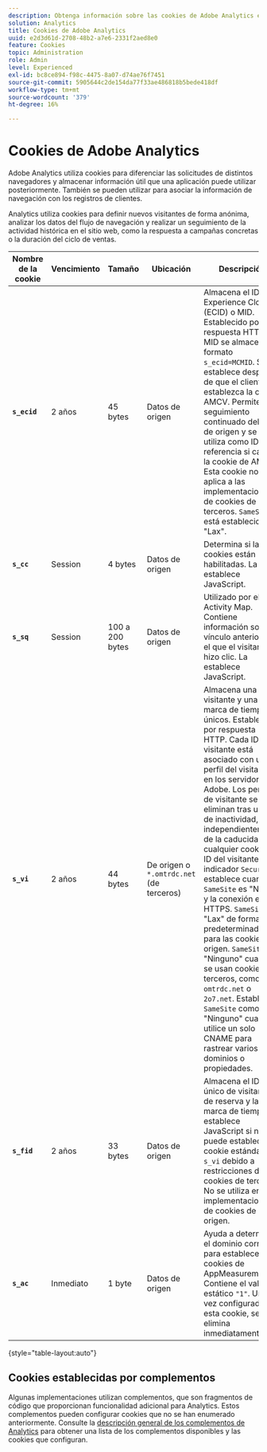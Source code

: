 ```yaml
---
description: Obtenga información sobre las cookies de Adobe Analytics en Adobe Experience Cloud.
solution: Analytics
title: Cookies de Adobe Analytics
uuid: e2d3d61d-2708-48b2-a7e6-2331f2aed8e0
feature: Cookies
topic: Administration
role: Admin
level: Experienced
exl-id: bc8ce894-f98c-4475-8a07-d74ae76f7451
source-git-commit: 5905644c2de154da77f33ae486818b5bede418df
workflow-type: tm+mt
source-wordcount: '379'
ht-degree: 16%

---
```


# Cookies de Adobe Analytics

Adobe Analytics utiliza cookies para diferenciar las solicitudes de distintos navegadores y almacenar información útil que una aplicación puede utilizar posteriormente. También se pueden utilizar para asociar la información de navegación con los registros de clientes.

Analytics utiliza cookies para definir nuevos visitantes de forma anónima, analizar los datos del flujo de navegación y realizar un seguimiento de la actividad histórica en el sitio web, como la respuesta a campañas concretas o la duración del ciclo de ventas.

| Nombre de la cookie | Vencimiento | Tamaño | Ubicación | Descripción |
| --- | --- | --- | --- | --- |
| **`s_ecid`** | 2 años | 45 bytes | Datos de origen | Almacena el ID del Experience Cloud (ECID) o MID. Establecido por respuesta HTTP. El MID se almacena en formato `s_ecid=MCMID`. Se establece después de que el cliente establezca la cookie AMCV. Permite el seguimiento continuado del ID de origen y se utiliza como ID de referencia si caduca la cookie de AMCV. Esta cookie no se aplica a las implementaciones de cookies de terceros. `SameSite` está establecido en &quot;Lax&quot;. |
| **`s_cc`** | Session | 4 bytes | Datos de origen | Determina si las cookies están habilitadas. La establece JavaScript. |
| **`s_sq`** | Session | 100 a 200 bytes | Datos de origen | Utilizado por el Activity Map. Contiene información sobre el vínculo anterior en el que el visitante hizo clic. La establece JavaScript. |
| **`s_vi`** | 2 años | 44 bytes | De origen o `*.omtrdc.net` (de terceros) | Almacena una ID de visitante y una marca de tiempo únicos. Establecido por respuesta HTTP. Cada ID de visitante está asociado con un perfil del visitante en los servidores de Adobe. Los perfiles de visitante se eliminan tras un año de inactividad, independientemente de la caducidad de cualquier cookie del ID del visitante. El indicador `Secure` se establece cuando `SameSite` es &quot;None&quot; y la conexión es HTTPS. `SameSite` es &quot;Lax&quot; de forma predeterminada para las cookies de origen. `SameSite` es &quot;Ninguno&quot; cuando se usan cookies de terceros, como en `omtrdc.net` o `2o7.net`. Establezca `SameSite` como &quot;Ninguno&quot; cuando utilice un solo CNAME para rastrear varios dominios o propiedades. |
| **`s_fid`** | 2 años | 33 bytes | Datos de origen | Almacena el ID único de visitante de reserva y la marca de tiempo. La establece JavaScript si no se puede establecer la cookie estándar `s_vi` debido a restricciones de cookies de terceros. No se utiliza en implementaciones de cookies de origen. |
| **`s_ac`** | Inmediato | 1 byte | Datos de origen | Ayuda a determinar el dominio correcto para establecer cookies de AppMeasurement. Contiene el valor estático `"1"`. Una vez configurada esta cookie, se elimina inmediatamente. |

{style="table-layout:auto"}

## Cookies establecidas por complementos

Algunas implementaciones utilizan complementos, que son fragmentos de código que proporcionan funcionalidad adicional para Analytics. Estos complementos pueden configurar cookies que no se han enumerado anteriormente. Consulte la [descripción general de los complementos de Analytics](https://experienceleague.adobe.com/en/docs/analytics/implementation/vars/plugins/impl-plugins) para obtener una lista de los complementos disponibles y las cookies que configuran.
